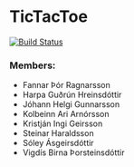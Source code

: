 # TicTacToe
[![Build Status](https://travis-ci.org/kristjaningi/TicTacToe.svg?branch=master)](https://travis-ci.org/kristjaningi/TicTacToe)

### Members:
- Fannar Þór Ragnarsson
- Harpa Guðrún Hreinsdóttir
- Jóhann Helgi Gunnarsson
- Kolbeinn Ari Arnórsson
- Kristján Ingi Geirsson
- Steinar Haraldsson
- Sóley Ásgeirsdóttir
- Vigdís Birna Þorsteinsdóttir
